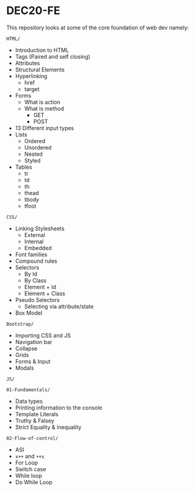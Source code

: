 # DEC20-FE
This repository looks at some of the core foundation of web dev namely:

`HTML/`
* Introduction to HTML
* Tags (Paired and self closing)
* Attributes
* Structural Elements
* Hyperlinking
  * href
  * target
* Forms
  * What is action
  * What is method
    * GET
    * POST
* 13 Different input types
* Lists
  * Ordered
  * Unordered
  * Nested
  * Styled
* Tables
  * tr
  * td
  * th
  * thead
  * tbody
  * tfoot

`CSS/`
* Linking Stylesheets
  * External
  * Internal
  * Embedded
* Font families
* Compound rules
* Selectors
  * By Id
  * By Class
  * Element + Id
  * Element + Class
* Pseudo Selectors 
  * Selecting via attribute/state
* Box Model


`Bootstrap/`
* Importing CSS and JS
* Navigation bar
* Collapse
* Grids
* Forms & Input
* Modals

`JS/`

 `01-Fundamentals/`
 * Data types
 * Printing information to the console
 * Template Literals
 * Truthy & Falsey
 * Strict Equality & Inequality
 
 `02-Flow-of-control/`
  * ASI
  * `x++` and `++x`
  * For Loop
  * Switch case
  * While loop
  * Do While Loop
